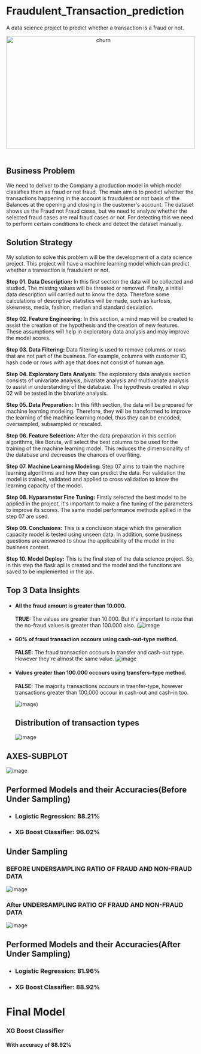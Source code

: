 # Fraudulent_Transaction_prediction

A data science project to predict whether a transaction is a fraud or not.

<div align="center">
    <img alt="churn" src="https://www.finance-monthly.com/Finance-Monthly/wp-content/uploads/2018/07/Fraud-Epidemic-Costs-%C2%A33.2-Trillion-Globally.jpg" width="100%" height="300">
</div>

<br>

##  Business Problem

We need to deliver to the  Company a production model in which model classifies them as fraud or not fraud. The main aim is to predict whether the transactions happening in the account is fraudulent or not basis of the Balances at the opening and closing in the customer's account. The dataset shows us the Fraud not Fraud cases, but we need to analyze whether the selected fraud cases are real fraud cases or not. For detecting this we need to perform certain conditions to check and detect the dataset manually.

##  Solution Strategy

My solution to solve this problem will be the development of a data science project. This project will have a machine learning model which can predict whether a transaction is fraudulent or not.

**Step 01. Data Description:** In this first section the data will be collected and studied. The missing values will be threated or removed. Finally, a initial data description will carried out to know the data. Therefore some calculations of descriptive statistics will be made, such as kurtosis, skewness, media, fashion, median and standard desviation.

**Step 02. Feature Engineering:** In this section, a mind map will be created to assist the creation of the hypothesis and the creation of new features. These assumptions will help in exploratory data analysis and may improve the model scores.

**Step 03. Data Filtering:** Data filtering is used to remove columns or rows that are not part of the business. For example, columns with customer ID, hash code or rows with age that does not consist of human age.

**Step 04. Exploratory Data Analysis:** The exploratory data analysis section consists of univariate analysis, bivariate analysis and multivariate analysis to assist in understanding of the database. The hypothesis created in step 02 will be tested in the bivariate analysis.

**Step 05. Data Preparation:** In this fifth section, the data will be prepared for machine learning modeling. Therefore, they will be transformed to improve the learning of the machine learning model, thus they can be encoded, oversampled, subsampled or rescaled.

**Step 06. Feature Selection:** After the data preparation in this section algorithms, like Boruta, will select the best columns to be used for the training of the machine learning model. This reduces the dimensionality of the database and decreases the chances of overfiting.

**Step 07. Machine Learning Modeling:** Step 07 aims to train the machine learning algorithms and how they can predict the data. For validation the model is trained, validated and applied to cross validation to know the learning capacity of the model.

**Step 08. Hyparameter Fine Tuning:** Firstly selected the best model to be applied in the project, it's important to make a fine tuning of the parameters to improve its scores. The same model performance methods apllied in the step 07 are used.

**Step 09. Conclusions:** This is a conclusion stage which the generation capacity model is tested using unseen data. In addition, some business questions are answered to show the applicability of the model in the business context.

**Step 10. Model Deploy:** This is the final step of the data science project. So, in this step the flask api is created and the model and the functions are saved to be implemented in the api.

## Top 3 Data Insights

* #### All the fraud amount is greater than 10.000.

    **TRUE:** The values are greater than 10.000. But it's important to note that the no-fraud values is greater than 100.000 also.
    (![image](https://user-images.githubusercontent.com/108456495/181827922-499d2760-eb1f-4126-9448-116291925d93.png)

* #### 60% of fraud transaction occours using cash-out-type method.

    **FALSE:** The fraud transaction occours in transfer and cash-out type. However they're almost the same value.
    ![image](https://user-images.githubusercontent.com/108456495/181828156-4caf85b7-e516-42d2-a5b4-72563a52ba9b.png)


* #### Values greater than 100.000 occours using transfers-type method.

    **FALSE:** The majority transactions occours in trasnfer-type, however transactions greater than 100.000 occour in cash-out and cash-in too.

  ![image](https://user-images.githubusercontent.com/108456495/181828180-8a35457b-bba8-49ec-920b-5156b4d180ef.png))
    
    ## Distribution of transaction types
    ![image](https://user-images.githubusercontent.com/108456495/181828804-3d9ece42-bde0-4d07-9536-3878d9127387.png)
## AXES-SUBPLOT
![image](https://user-images.githubusercontent.com/108456495/181828927-3c03e53d-1659-471d-8cf4-e7a2eb99a498.png)
## Performed Models and their Accuracies(Before Under Sampling)
* ### Logistic Regression: 88.21% 

* ### XG Boost Classifier:  96.02%
## Under Sampling
### BEFORE  UNDERSAMPLING RATIO OF FRAUD AND NON-FRAUD DATA
![image](https://user-images.githubusercontent.com/108456495/181829326-e2a30260-de92-47d4-a766-7dbb1350c7d7.png)
### After  UNDERSAMPLING RATIO OF FRAUD AND NON-FRAUD DATA
![image](https://user-images.githubusercontent.com/108456495/181829425-8b12b459-4422-4395-8046-c94d2574ab8f.png)
## Performed Models and their Accuracies(After Under Sampling)
* ### Logistic Regression: 81.96% 

* ### XG Boost Classifier:  88.92%
# Final Model 
### XG Boost Classifier
#### With accuracy of 88.92%
